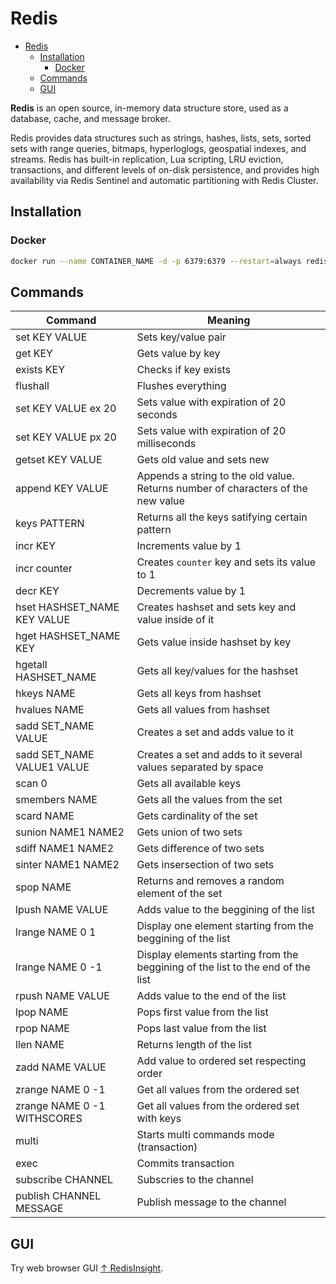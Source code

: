 # Redis

- [Redis](#redis)
  - [Installation](#installation)
    - [Docker](#docker)
  - [Commands](#commands)
  - [GUI](#gui)

**Redis** is an open source, in-memory data structure store, used as a database, cache, and message broker.

Redis provides data structures such as strings, hashes, lists, sets, sorted sets with range queries, bitmaps, hyperloglogs, geospatial indexes, and streams. Redis has built-in replication, Lua scripting, LRU eviction, transactions, and different levels of on-disk persistence, and provides high availability via Redis Sentinel and automatic partitioning with Redis Cluster.

## Installation

### Docker

```bash
docker run --name CONTAINER_NAME -d -p 6379:6379 --restart=always redis redis-server --appendonly yes
```

## Commands

| Command                     | Meaning                                                                          |
| --------------------------- | -------------------------------------------------------------------------------- |
| set KEY VALUE               | Sets key/value pair                                                              |
| get KEY                     | Gets value by key                                                                |
| exists KEY                  | Checks if key exists                                                             |
| flushall                    | Flushes everything                                                               |
| set KEY VALUE ex 20         | Sets value with expiration of 20 seconds                                         |
| set KEY VALUE px 20         | Sets value with expiration of 20 milliseconds                                    |
| getset KEY VALUE            | Gets old value and sets new                                                      |
| append KEY VALUE            | Appends a string to the old value. Returns number of characters of the new value |
| keys PATTERN                | Returns all the keys satifying certain pattern                                   |
| incr KEY                    | Increments value by 1                                                            |
| incr counter                | Creates `counter` key and sets its value to 1                                    |
| decr KEY                    | Decrements value by 1                                                            |
| hset HASHSET_NAME KEY VALUE | Creates hashset and sets key and value inside of it                              |
| hget HASHSET_NAME KEY       | Gets value inside hashset by key                                                 |
| hgetall HASHSET_NAME        | Gets all key/values for the hashset                                              |
| hkeys NAME                  | Gets all keys from hashset                                                       |
| hvalues NAME                | Gets all values from hashset                                                     |
| sadd SET_NAME VALUE         | Creates a set and adds value to it                                               |
| sadd SET_NAME VALUE1 VALUE  | Creates a set and adds to it several values separated by space                   |
| scan 0                      | Gets all available keys                                                          |
| smembers NAME               | Gets all the values from the set                                                 |
| scard NAME                  | Gets cardinality of the set                                                      |
| sunion NAME1 NAME2          | Gets union of two sets                                                           |
| sdiff NAME1 NAME2           | Gets difference of two sets                                                      |
| sinter NAME1 NAME2          | Gets insersection of two sets                                                    |
| spop NAME                   | Returns and removes a random element of the set                                  |
| lpush NAME VALUE            | Adds value to the beggining of the list                                          |
| lrange NAME 0 1             | Display one element starting from the beggining of the list                      |
| lrange NAME 0 -1            | Display elements starting from the beggining of the list to the end of the list  |
| rpush NAME VALUE            | Adds value to the end of the list                                                |
| lpop NAME                   | Pops first value from the list                                                   |
| rpop NAME                   | Pops last value from the list                                                    |
| llen NAME                   | Returns length of the list                                                       |
| zadd NAME VALUE             | Add value to ordered set respecting order                                        |
| zrange NAME 0 -1            | Get all values from the ordered set                                              |
| zrange NAME 0 -1 WITHSCORES | Get all values from the ordered set with keys                                    |
| multi                       | Starts multi commands mode (transaction)                                         |
| exec                        | Commits transaction                                                              |
| subscribe CHANNEL           | Subscries to the channel                                                         |
| publish CHANNEL MESSAGE     | Publish message to the channel                                                   |

## GUI

Try web browser GUI [↑ RedisInsight](https://redislabs.com/redis-enterprise/redis-insight).
